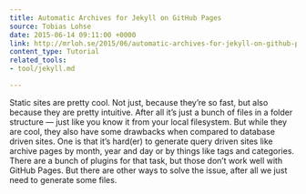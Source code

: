 ```yaml
---
title: Automatic Archives for Jekyll on GitHub Pages
source: Tobias Lohse
date: 2015-06-14 09:11:00 +0000
link: http://mrloh.se/2015/06/automatic-archives-for-jekyll-on-github-pages/
content_type: Tutorial
related_tools:
- tool/jekyll.md

---
```

Static sites are pretty cool. Not just, because they’re so fast, but also because they are pretty intuitive. After all it’s just a bunch of files in a folder structure — just like you know it from your local filesystem. But while they are cool, they also have some drawbacks when compared to database driven sites. One is that it’s hard(er) to generate query driven sites like archive pages by month, year and day or by things like tags and categories. There are a bunch of plugins for that task, but those don’t work well with GitHub Pages. But there are other ways to solve the issue, after all we just need to generate some files.





